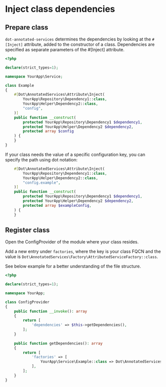 # Inject class dependencies


## Prepare class

`dot-annotated-services` determines the dependencies by looking at the `#[Inject]` attribute, added to the constructor of a class.
Dependencies are specified as separate parameters of the #[Inject] attribute.

```php
<?php

declare(strict_types=1);

namespace YourApp\Service;

class Example
{
    #[Dot\AnnotatedServices\Attribute\Inject(
        YourApp\Repository\Dependency1::class,
        YourApp\Helper\Dependency2::class,
        "config",
    )]
    public function __construct(
        protected YourApp\Repository\Dependency1 $dependency1,
        protected YourApp\Helper\Dependency2 $dependency2,
        protected array $config
    ) {
    }
}
```

If your class needs the value of a specific configuration key, you can specify the path using dot notation:

```php
    #[Dot\AnnotatedServices\Attribute\Inject(
        YourApp\Repository\Dependency1::class,
        YourApp\Helper\Dependency2::class,
        "config.example",
    )]
    public function __construct(
        protected YourApp\Repository\Dependency1 $dependency1,
        protected YourApp\Helper\Dependency2 $dependency2,
        protected array $exampleConfig,
    ) {
    }
```


## Register class

Open the ConfigProvider of the module where your class resides.

Add a new entry under `factories`, where the key is your class FQCN and the value is `Dot\AnnotatedServices\Factory\AttributedServiceFactory::class`.

See below example for a better understanding of the file structure.

```php
<?php

declare(strict_types=1);

namespace YourApp;

class ConfigProvider
{
    public function __invoke(): array
    {
        return [
            'dependencies' => $this->getDependencies(),
        ];
    }
    
    public function getDependencies(): array
    {
        return [
            'factories' => [
                YourApp\Service\Example::class => Dot\AnnotatedServices\Factory\AttributedServiceFactory::class,
            ],
        ];
    }
}
```
